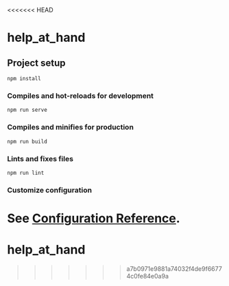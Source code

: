 <<<<<<< HEAD
# help_at_hand

## Project setup
```
npm install
```

### Compiles and hot-reloads for development
```
npm run serve
```

### Compiles and minifies for production
```
npm run build
```

### Lints and fixes files
```
npm run lint
```

### Customize configuration
See [Configuration Reference](https://cli.vuejs.org/config/).
=======
# help_at_hand
>>>>>>> a7b0971e9881a74032f4de9f66774c0fe84e0a9a
